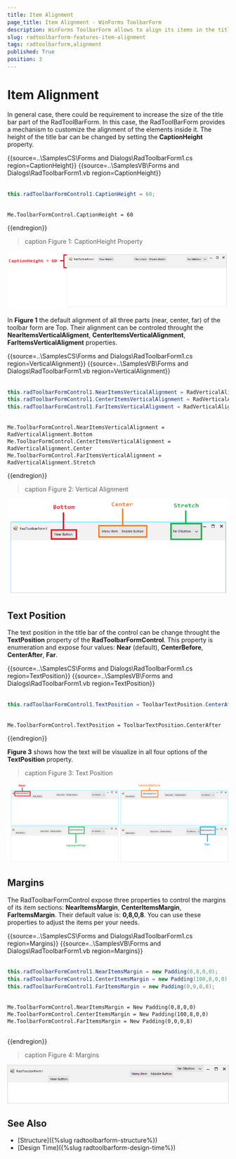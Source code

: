 ```yaml
---
title: Item Alignment
page_title: Item Alignment - WinForms ToolbarForm
description: WinForms ToolbarForm allows to align its items in the title bar.
slug: radtoolbarform-features-item-alignment
tags: radtoolbarform,alignment
published: True
position: 3
---
```


# Item Alignment

In general case, there could be requirement to increase the size of the title bar part of the RadToolBarForm. In this case, the RadToolBarForm provides a mechanism to customize the alignment of the elements inside it. The height of the title bar can be changed by setting the __CaptionHeight__ property.

{{source=..\SamplesCS\Forms and Dialogs\RadToolbarForm1.cs region=CaptionHeight}} 
{{source=..\SamplesVB\Forms and Dialogs\RadToolbarForm1.vb region=CaptionHeight}}

````C#

this.radToolbarFormControl1.CaptionHeight = 60;


````
````VB.NET

Me.ToolbarFormControl.CaptionHeight = 60

````

{{endregion}} 

>caption Figure 1: CaptionHeight Property

![WinForms RadToolbarForm CaptionHeight](images/winforms-radtoolbarform-captionheight.png)


In __Figure 1__ the default alignment of all three parts (near, center, far) of the toolbar form are Top. Their alignment can be controled throught the __NearItemsVerticalAligment__, __CenterItemsVerticalAlignment__, __FarItemsVerticalAligment__ properties.

{{source=..\SamplesCS\Forms and Dialogs\RadToolbarForm1.cs region=VerticalAlignment}} 
{{source=..\SamplesVB\Forms and Dialogs\RadToolbarForm1.vb region=VerticalAlignment}}

````C#

this.radToolbarFormControl1.NearItemsVerticalAlignment = RadVerticalAlignment.Bottom;
this.radToolbarFormControl1.CenterItemsVerticalAlignment = RadVerticalAlignment.Center;
this.radToolbarFormControl1.FarItemsVerticalAlignment = RadVerticalAlignment.Stretch;


````
````VB.NET

Me.ToolbarFormControl.NearItemsVerticalAlignment = RadVerticalAlignment.Bottom
Me.ToolbarFormControl.CenterItemsVerticalAlignment = RadVerticalAlignment.Center
Me.ToolbarFormControl.FarItemsVerticalAlignment = RadVerticalAlignment.Stretch

````

{{endregion}}

>caption Figure 2: Vertical Alignment

![WinForms RadToolbarForm Vertical Alignment](images/winforms-radtoolbarform-vertical-alignment.png)

## Text Position

The text position in the title bar of the control can be change throught the __TextPosition__ property of the __RadToolbarFormControl__. This property is enumeration and expose four values: __Near__ (default), __CenterBefore__, __CenterAfter__, __Far__.

{{source=..\SamplesCS\Forms and Dialogs\RadToolbarForm1.cs region=TextPosition}} 
{{source=..\SamplesVB\Forms and Dialogs\RadToolbarForm1.vb region=TextPosition}}

````C#

this.radToolbarFormControl1.TextPosition = ToolbarTextPosition.CenterAfter;


````
````VB.NET

Me.ToolbarFormControl.TextPosition = ToolbarTextPosition.CenterAfter

````

{{endregion}}

__Figure 3__ shows how the text will be visualize in all four options of the __TextPosition__ property.

>caption Figure 3: Text Position

![WinForms RadToolbarForm Text Position](images/winforms-radtoolbarform-text-position.png)

## Margins

The RadToolbarFormControl expose three properties to control the margins of its item sections: __NearItemsMargin__, __CenterItemsMargin__, __FarItemsMargin__. Their default value is: __0,8,0,8__. You can use these properties to adjust the items per your needs.

{{source=..\SamplesCS\Forms and Dialogs\RadToolbarForm1.cs region=Margins}} 
{{source=..\SamplesVB\Forms and Dialogs\RadToolbarForm1.vb region=Margins}}

````C#

this.radToolbarFormControl1.NearItemsMargin = new Padding(0,8,0,0);
this.radToolbarFormControl1.CenterItemsMargin = new Padding(100,8,0,0);
this.radToolbarFormControl1.FarItemsMargin = new Padding(0,0,0,8);

````
````VB.NET

Me.ToolbarFormControl.NearItemsMargin = New Padding(0,8,0,0)
Me.ToolbarFormControl.CenterItemsMargin = New Padding(100,8,0,0)
Me.ToolbarFormControl.FarItemsMargin = New Padding(0,0,0,8)


````

{{endregion}}

>caption Figure 4: Margins

![WinForms RadToolbarForm Margins](images/winforms-radtoolbarform-margins.png)

## See Also

* [Structure]({%slug radtoolbarform-structure%})
* [Design Time]({%slug  radtoolbarform-design-time%})